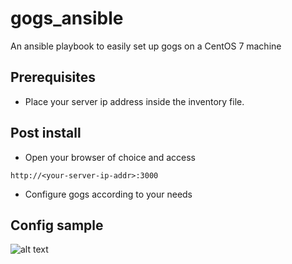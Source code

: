 # gogs_ansible

An ansible playbook to easily set up gogs on a CentOS 7 machine

## Prerequisites
* Place your server ip address inside the inventory file.

## Post install
* Open your browser of choice and access 
```
http://<your-server-ip-addr>:3000
```
* Configure gogs according to your needs

## Config sample

![alt text](https://user-images.githubusercontent.com/9399045/38002154-1c0843a2-3207-11e8-89dd-6a916c89439e.png)
